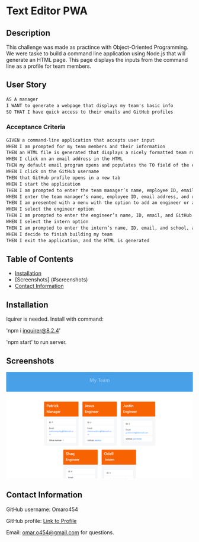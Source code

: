 # Text Editor PWA

## Description

This challenge was made as practince with Object-Oriented Programming. We were taske to build a command line application using Node.js that will generate an HTML page. This page displays the inputs from the command line as a profile for team members. 

## User Story

```md
AS A manager
I WANT to generate a webpage that displays my team's basic info
SO THAT I have quick access to their emails and GitHub profiles
```

### Acceptance Criteria

```md
GIVEN a command-line application that accepts user input
WHEN I am prompted for my team members and their information
THEN an HTML file is generated that displays a nicely formatted team roster based on user input
WHEN I click on an email address in the HTML
THEN my default email program opens and populates the TO field of the email with the address
WHEN I click on the GitHub username
THEN that GitHub profile opens in a new tab
WHEN I start the application
THEN I am prompted to enter the team manager’s name, employee ID, email address, and office number
WHEN I enter the team manager’s name, employee ID, email address, and office number
THEN I am presented with a menu with the option to add an engineer or an intern or to finish building my team
WHEN I select the engineer option
THEN I am prompted to enter the engineer’s name, ID, email, and GitHub username, and I am taken back to the menu
WHEN I select the intern option
THEN I am prompted to enter the intern’s name, ID, email, and school, and I am taken back to the menu
WHEN I decide to finish building my team
THEN I exit the application, and the HTML is generated
```

## Table of Contents

- [Installation](#installation)
- [Screenshots] (#screenshots)
- [Contact Information](#contactinfo)

## Installation

Iquirer is needed. Install with command:

'npm i inquirer@8.2.4'

'npm start' to run server.

## Screenshots

![Screenshot](./images/teamscreen.png)

## Contact Information

GitHub username: Omaro454

GitHub profile: [Link to Profile](https://github.com/omaro454)

Email: omar.o454@gmail.com for questions.